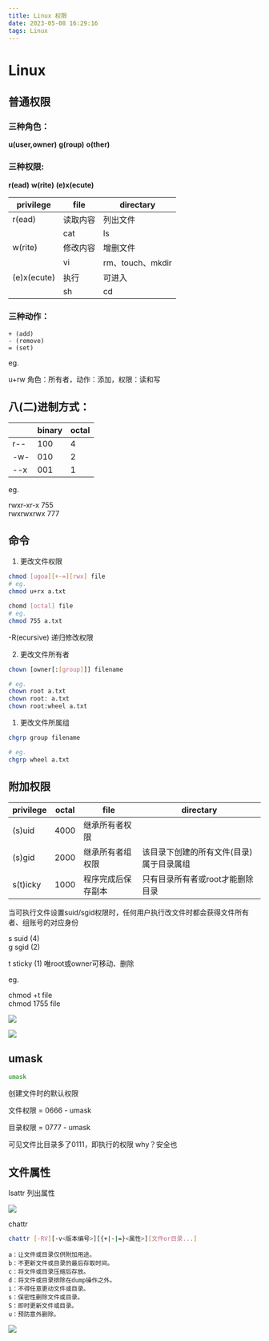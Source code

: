 ```yaml
---
title: Linux 权限
date: 2023-05-08 16:29:16
tags: Linux
---
```


# Linux 

## 普通权限

### 三种角色：
**u(user,owner)**
**g(roup)**
**o(ther)**

### 三种权限:
**r(ead)**
**w(rite)**
**(e)x(ecute)**


| privilege   | file     | directary        |
| ----------- | -------- | ---------------- |
| r(ead)      | 读取内容 | 列出文件         |
|             | cat      | ls               |
| w(rite)     | 修改内容 | 增删文件         |
|             | vi       | rm、touch、mkdir |
| (e)x(ecute) | 执行     | 可进入           |
|             | sh       | cd               |

### 三种动作：
```
+ (add)
- (remove)
= (set)
```

eg.

u+rw 
角色：所有者，动作：添加，权限：读和写

## 八(二)进制方式：

|     | binary | octal |
| --- | ------ | ----- |
| r-- | 100    | 4     |
| -w- | 010    | 2     |
| --x | 001    | 1     |

eg.  

rwxr-xr-x 755  
rwxrwxrwx 777

## 命令

1. 更改文件权限

```bash
chmod [ugoa][+-=][rwx] file
# eg.
chmod u+rx a.txt

chomd [octal] file
# eg.
chmod 755 a.txt
```
-R(ecursive) 递归修改权限

2. 更改文件所有者
```bash
chown [owner[:[group]]] filename

# eg.
chown root a.txt
chown root: a.txt
chown root:wheel a.txt

```

1. 更改文件所属组
```bash
chgrp group filename

# eg.
chgrp wheel a.txt
```

## 附加权限

| privilege | octal | file               | directary                                |
| --------- | ----- | ------------------ | ---------------------------------------- |
| (s)uid    | 4000  | 继承所有者权限     |                                          |
| (s)gid    | 2000  | 继承所有者组权限   | 该目录下创建的所有文件(目录)属于目录属组 |
| s(t)icky  | 1000  | 程序完成后保存副本 | 只有目录所有者或root才能删除目录         |

当可执行文件设置suid/sgid权限时，任何用户执行改文件时都会获得文件所有者、组账号的对应身份  

s suid (4)  
g sgid (2)   

t sticky (1) 唯root或owner可移动、删除  

eg.

chmod +t file  
chmod 1755 file

![](2023-05-21-13-15-56.png)

![](2023-05-21-13-19-41.png)
## umask

```bash
umask
```

创建文件时的默认权限

  文件权限 = 0666 - umask

  目录权限 = 0777 - umask

可见文件比目录多了0111，即执行的权限
why？安全也


## 文件属性

lsattr 列出属性

![](2023-05-21-13-40-02.png)


chattr

```bash
chattr [-RV][-v<版本编号>][{+|-|=}<属性>][文件or目录...]
```

    a：让文件或目录仅供附加用途。
    b：不更新文件或目录的最后存取时间。
    c：将文件或目录压缩后存放。
    d：将文件或目录排除在dump操作之外。
    i：不得任意更动文件或目录。
    s：保密性删除文件或目录。
    S：即时更新文件或目录。
    u：预防意外删除。

![](2023-05-21-13-45-20.png)
